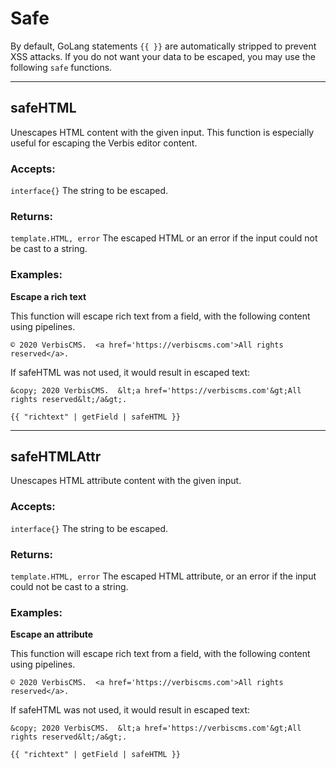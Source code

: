 # Safe

By default, GoLang statements `{{ }}` are automatically stripped to prevent
XSS attacks. If you do not want your data to be escaped, you may use the 
following `safe` functions. 

___

## safeHTML

Unescapes HTML content with the given input. This function is especially useful
for escaping the Verbis editor content.

### Accepts: 

`interface{}` The string to be escaped.

### Returns:

`template.HTML, error` The escaped HTML or an error if the input could not 
be cast to a string.

### Examples:

**Escape a rich text**

This function will escape rich text from a field, with the following content using pipelines.

`© 2020 VerbisCMS.  <a href='https://verbiscms.com'>All rights reserved</a>.`
 
If safeHTML was not used, it would result in escaped text:
 
`&copy; 2020 VerbisCMS.  &lt;a href='https://verbiscms.com'&gt;All rights reserved&lt;/a&gt;.`

```gotemplate
{{ "richtext" | getField | safeHTML }}
```

___

## safeHTMLAttr

Unescapes HTML attribute content with the given input.

### Accepts: 

`interface{}` The string to be escaped.

### Returns:

`template.HTML, error` The escaped HTML attribute, or an error if the input could not 
be cast to a string.

### Examples:

**Escape an attribute**

This function will escape rich text from a field, with the following content using pipelines.

`© 2020 VerbisCMS.  <a href='https://verbiscms.com'>All rights reserved</a>.`
 
If safeHTML was not used, it would result in escaped text:
 
`&copy; 2020 VerbisCMS.  &lt;a href='https://verbiscms.com'&gt;All rights reserved&lt;/a&gt;.`

```gotemplate
{{ "richtext" | getField | safeHTML }}
